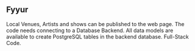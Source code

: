 Fyyur
-----
Local Venues, Artists and shows can be published to the web page.
The code needs connecting to a Database Backend.
All data models are available to create PostgreSQL tables in the backend database.
Full-Stack Code.
